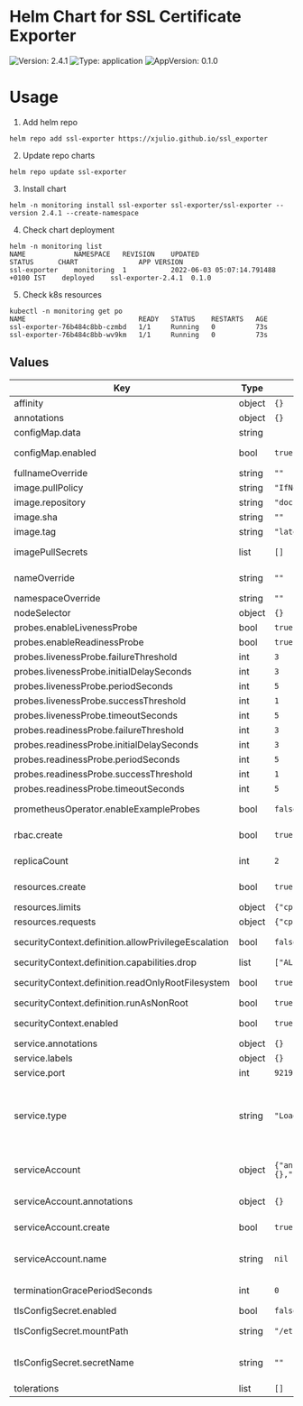 # Helm Chart for SSL Certificate Exporter

![Version: 2.4.1](https://img.shields.io/badge/Version-2.4.1-informational?style=flat-square) ![Type: application](https://img.shields.io/badge/Type-application-informational?style=flat-square) ![AppVersion: 0.1.0](https://img.shields.io/badge/AppVersion-0.1.0-informational?style=flat-square)

# Usage
1. Add helm repo
```
helm repo add ssl-exporter https://xjulio.github.io/ssl_exporter
```

2. Update repo charts
```
helm repo update ssl-exporter
```

3. Install chart
```
helm -n monitoring install ssl-exporter ssl-exporter/ssl-exporter --version 2.4.1 --create-namespace
```

4. Check chart deployment
```
helm -n monitoring list
NAME        	NAMESPACE 	REVISION	UPDATED                             	STATUS  	CHART             	APP VERSION
ssl-exporter	monitoring	1       	2022-06-03 05:07:14.791488 +0100 IST	deployed	ssl-exporter-2.4.1	0.1.0
```

5. Check k8s resources
```
kubectl -n monitoring get po
NAME                            READY   STATUS    RESTARTS   AGE
ssl-exporter-76b484c8bb-czmbd   1/1     Running   0          73s
ssl-exporter-76b484c8bb-wv9km   1/1     Running   0          73s
```


## Values

| Key | Type | Default | Description |
|-----|------|---------|-------------|
| affinity | object | `{}` | Affinity for controller pod assignment |
| annotations | object | `{}` | Add annotations to all the deployed resources |
| configMap.data | string | | ssl-exporter modules configuration |
| configMap.enabled | bool | `true` | Enable ssl-exporter modules configuration to be mounted as volume config map. |
| fullnameOverride | string | `""` | String to fully override chart fullname template |
| image.pullPolicy | string | `"IfNotPresent"` | sll-exporter image pull policy |
| image.repository | string | `"docker.io/xjulio/ssl-exporter"` | ssl-exporter qualified image repository |
| image.sha | string | `""` | ssl-exporter image sha |
| image.tag | string | `"latest"` | ssl-export image tag |
| imagePullSecrets | list | `[]` | Specify docker-registry secret names as an array |
| nameOverride | string | `""` | String to partially override chart name include (will maintain the release name) |
| namespaceOverride | string | `""` | String to override chart namespace |
| nodeSelector | object | `{}` | Node labels for controller pod assignment |
| probes.enableLivenessProbe | bool | `true` | Enable livenessProbe |
| probes.enableReadinessProbe | bool | `true` | Enable readinessProbe |
| probes.livenessProbe.failureThreshold | int | `3` | Failure threshold for livenessProbe |
| probes.livenessProbe.initialDelaySeconds | int | `3` | Initial delay seconds for livenessProbe |
| probes.livenessProbe.periodSeconds | int | `5` | Period seconds for livenessProbe |
| probes.livenessProbe.successThreshold | int | `1` | Success threshold for livenessProbe |
| probes.livenessProbe.timeoutSeconds | int | `5` | Timeout seconds for livenessProbe |
| probes.readinessProbe.failureThreshold | int | `3` | Failure threshold for readinessProbe |
| probes.readinessProbe.initialDelaySeconds | int | `3` | Initial delay seconds for readinessProbe |
| probes.readinessProbe.periodSeconds | int | `5` | Period seconds for readinessProbe |
| probes.readinessProbe.successThreshold | int | `1` | Success threshold for readinessProbe |
| probes.readinessProbe.timeoutSeconds | int | `5` | Timeout seconds for readinessProbe |
| prometheusOperator.enableExampleProbes | bool | `false` | Enable deployment of sample prometheus probes |
| rbac.create | bool | `true` | Specifies whether to install and use RBAC rules |
| replicaCount | int | `2` | Number of ssl-exporter pods to load balance between |
| resources.create | bool | `true` | Enable resources restrictions to the ssl-exporter container |
| resources.limits | object | `{"cpu":"500m","memory":"256Mi"}` | The resources limits for the container |
| resources.requests | object | `{"cpu":"200m","memory":"128Mi"}` | The requested resources for the container |
| securityContext.definition.allowPrivilegeEscalation | bool | `false` | Enables privilege Escalation context for the pod. |
| securityContext.definition.capabilities.drop | list | `["ALL"]` | Drop capabilities for the securityContext |
| securityContext.definition.readOnlyRootFilesystem | bool | `true` | Allows the pod to mount the RootFS as ReadOnly |
| securityContext.definition.runAsNonRoot | bool | `true` | Set pod Security Context runAsNonRoot |
| securityContext.enabled | bool | `true` | Enabled ssl-expoeter container Security Context |
| service.annotations | object | `{}` | Annotations for the ssl-exporter service |
| service.labels | object | `{}` | Extra labels for the ssl-exporter service |
| service.port | int | `9219` | ssl-exporter service port |
| service.type | string | `"LoadBalancer"` | How the Service is exposed. Defaults to ClusterIP. Valid options are ClusterIP, NodePort, LoadBalancer, ExternalName ref: https://kubernetes.io/docs/concepts/services-networking/service/#publishing-services-service-types |
| serviceAccount | object | `{"annotations":{},"create":true,"name":null}` | Service account for ssl-exporter to use. ref: https://kubernetes.io/docs/tasks/configure-pod-container/configure-service-account/ |
| serviceAccount.annotations | object | `{}` | Annotations for service account. Evaluated as a template. Only used if create is true. |
| serviceAccount.create | bool | `true` | Specifies whether a ServiceAccount should be created |
| serviceAccount.name | string | `nil` | Name of the service account to use. If not set and create is true, a name is generated using the fullname template. |
| terminationGracePeriodSeconds | int | `0` | In seconds, time the given to the ssl-exporter pod needs to terminate gracefully |
| tlsConfigSecret.enabled | bool | `false` | Enable a custom secret to be mounted |
| tlsConfigSecret.mountPath | string | `"/etc/tls"` | Path where the secret will be mounted inside the container |
| tlsConfigSecret.secretName | string | `""` | Secret name to be mounted. Secret must exists in the same namespace where the chart is deployed. |
| tolerations | list | `[]` | Tolerations for controller pod assignment |
